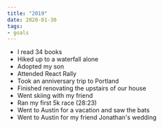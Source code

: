 ```yaml
---
title: "2019"
date: 2020-01-30
tags:
- goals
---
```


- I read 34 books
- Hiked up to a waterfall alone
- Adopted my son
- Attended React Rally
- Took an anniversary trip to Portland
- Finished renovating the upstairs of our house
- Went skiing with my friend
- Ran my first 5k race (28:23)
- Went to Austin for a vacation and saw the bats
- Went to Austin for my friend Jonathan's wedding